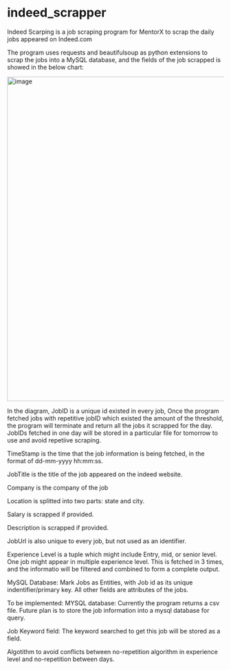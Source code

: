 # indeed_scrapper

Indeed Scarping is a job scraping program for MentorX to scrap the daily jobs appeared on Indeed.com

The program uses requests and beautifulsoup as python extensions to scrap the jobs into a MySQL database, and the fields of the job scrapped is showed in the below chart:

<img width="753" alt="image" src="https://user-images.githubusercontent.com/72479312/177077985-8d087f3a-1c27-4308-bf91-0945afbad00b.png">

In the diagram, JobID is a unique id existed in every job, Once the program fetched jobs with repetitive jobID which existed the amount of the threshold, the program will terminate and return all the jobs it scrapped for the day. JobIDs fetched in one day will be stored in a particular file for tomorrow to use and avoid repetiive scraping.

TimeStamp is the time that the job information is being fetched, in the format of dd-mm-yyyy hh:mm:ss.

JobTitle is the title of the job appeared on the indeed website.

Company is the company of the job

Location is splitted into two parts: state and city.

Salary is scrapped if provided.

Description is scrapped if provided.

JobUrl is also unique to every job, but not used as an identifier.

Experience Level is a tuple which might include Entry, mid, or senior level. One job might appear in multiple experience level. This is fetched in 3 times, and the informatio will be filtered and combined to form a complete output.

MySQL Database: Mark Jobs as Entities, with Job id as its unique indentifier/primary key. All other fields are attributes of the jobs.

To be implemented:
MYSQL database: Currently the program returns a csv file. Future plan is to store the job information into a mysql database for query.

Job Keyword field: The keyword searched to get this job will be stored as a field.

Algotithm to avoid conflicts between no-repetition algorithm in experience level and no-repetition between days.


